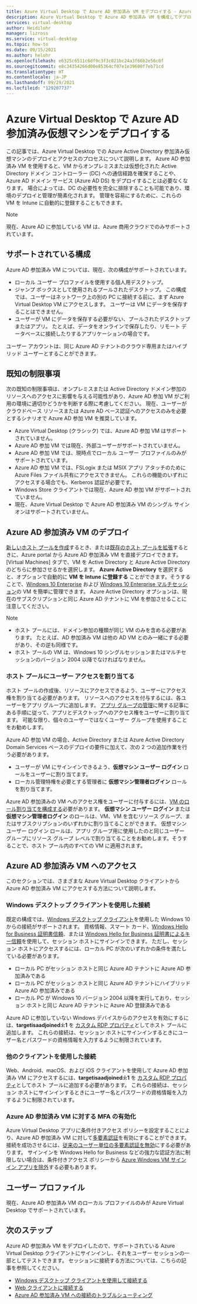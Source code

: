 ```yaml
---
title: Azure Virtual Desktop で Azure AD 参加済み VM をデプロイする - Azure
description: Azure Virtual Desktop で Azure AD 参加済み VM を構成してデプロイする方法。
services: virtual-desktop
author: Heidilohr
manager: lizross
ms.service: virtual-desktop
ms.topic: how-to
ms.date: 09/15/2021
ms.author: helohr
ms.openlocfilehash: e6325c6511c6df9c3f3c021bc24a3f66b2e56c0f
ms.sourcegitcommit: e8c34354266d00e85364cf07e1e39600f7eb71cd
ms.translationtype: HT
ms.contentlocale: ja-JP
ms.lasthandoff: 09/29/2021
ms.locfileid: "129207737"
---
```

# <a name="deploy-azure-ad-joined-virtual-machines-in-azure-virtual-desktop"></a>Azure Virtual Desktop で Azure AD 参加済み仮想マシンをデプロイする

この記事では、Azure Virtual Desktop での Azure Active Directory 参加済み仮想マシンのデプロイとアクセスのプロセスについて説明します。 Azure AD 参加済み VM を使用すると、VM からオンプレミスまたは仮想化された Active Directory ドメイン コントローラー (DC) への通信経路を確保することや、Azure AD ドメイン サービス (Azure AD DS) をデプロイすることは必要なくなります。 場合によっては、DC の必要性を完全に排除することも可能であり、環境のデプロイと管理が簡素化されます。 管理を容易にするために、これらの VM を Intune に自動的に登録することもできます。

> [!NOTE]
> 現在、Azure AD に参加している VM は、Azure 商用クラウドでのみサポートされています。

## <a name="supported-configurations"></a>サポートされている構成

Azure AD 参加済み VM については、現在、次の構成がサポートされています。

- ローカル ユーザー プロファイルを使用する個人用デスクトップ。
- ジャンプ ボックスとして使用されるプールされたデスクトップ。 この構成では、ユーザーはネットワーク上の別の PC に接続する前に、まず Azure Virtual Desktop VM にアクセスします。 ユーザーは VM にデータを保存することはできません。
- ユーザーが VM にデータを保存する必要がない、プールされたデスクトップまたはアプリ。 たとえば、データをオンラインで保存したり、リモート データベースに接続したりするアプリケーションの場合です。

ユーザー アカウントは、同じ Azure AD テナントのクラウド専用またはハイブリッド ユーザーとすることができます。

## <a name="known-limitations"></a>既知の制限事項

次の既知の制限事項は、オンプレミスまたは Active Directory ドメイン参加のリソースへのアクセスに影響を与える可能性があり、Azure AD 参加 VM がご利用の環境に適切かどうかを判断する際に考慮してください。 現在、ユーザーがクラウドベース リソースまたは Azure AD ベース認証へのアクセスのみを必要とするシナリオで Azure AD 参加 VM を推奨しています。

- Azure Virtual Desktop (クラシック) では、Azure AD 参加 VM はサポートされていません。
- Azure AD 参加 VM では現在、外部ユーザーがサポートされていません。
- Azure AD 参加 VM では、現時点でローカル ユーザー プロファイルのみがサポートされています。
- Azure AD 参加 VM では、FSLogix または MSIX アプリ アタッチのために Azure Files ファイル共有にアクセスできません。 これらの機能のいずれにアクセスする場合でも、Kerberos 認証が必要です。
- Windows Store クライアントでは現在、Azure AD 参加 VM がサポートされていません。
- 現在、Azure Virtual Desktop で Azure AD 参加済み VM のシングル サインオンはサポートされていません。

## <a name="deploy-azure-ad-joined-vms"></a>Azure AD 参加済み VM のデプロイ

[新しいホスト プールを作成](create-host-pools-azure-marketplace.md)するとき、または[既存のホスト プールを拡張](expand-existing-host-pool.md)するときに、Azure portal から Azure AD 参加済み VM を直接デプロイできます。 [Virtual Machines] タブで、VM を Active Directory と Azure Active Directory のどちらに参加させるかを選択します。 **Azure Active Directory** を選択すると、オプションで自動的に **VM を Intune に登録する** ことができます。そうすることで、[Windows 10 Enterprise](/mem/intune/fundamentals/windows-virtual-desktop) および [Windows 10 Enterprise マルチセッション](/mem/intune/fundamentals/windows-virtual-desktop-multi-session)の VM を簡単に管理できます。 Azure Active Directory オプションは、現在のサブスクリプションと同じ Azure AD テナントに VM を参加させることに注意してください。

> [!NOTE]
> - ホスト プールには、ドメイン参加の種類が同じ VM のみを含める必要があります。 たとえば、AD 参加済み VM は他の AD VM とのみ一緒にする必要があり、その逆も同様です。
> - ホスト プールの VM は、Windows 10 シングルセッションまたはマルチセッションのバージョン 2004 以降でなければなりません。

### <a name="assign-user-access-to-host-pools"></a>ホスト プールにユーザー アクセスを割り当てる

ホスト プールの作成後、リソースにアクセスできるよう、ユーザーにアクセス権を割り当てる必要があります。 リソースへのアクセスを付与するには、各ユーザーをアプリ グループに追加します。 [アプリ グループの管理](manage-app-groups.md)に関する記事にある手順に従って、アプリとデスクトップへのアクセス権をユーザーに割り当てます。 可能な限り、個々のユーザーではなくユーザー グループを使用することをお勧めします。

Azure AD 参加 VM の場合、Active Directory または Azure Active Directory Domain Services ベースのデプロイの要件に加えて、次の 2 つの追加作業を行う必要があります。  

- ユーザーが VM にサインインできるよう、**仮想マシン ユーザー ログイン** ロールをユーザーに割り当てます。
- ローカル管理特権を必要とする管理者に **仮想マシン管理者ログイン** ロールを割り当てます。

Azure AD 参加済みの VM へのアクセス権をユーザーに付与するには、[VM のロール割り当てを構成する](../active-directory/devices/howto-vm-sign-in-azure-ad-windows.md#configure-role-assignments-for-the-vm)必要があります。 **仮想マシン ユーザー ログイン** または **仮想マシン管理者ログイン** のロールは、VM、VM を含むリソース グループ、またはサブスクリプションのいずれかに割り当てることができます。 仮想マシン ユーザー ログイン ロールは、アプリ グループ用に使用したのと同じユーザー グループにリソース グループ レベルで割り当てることをお勧めします。そうすることで、ホスト プール内のすべての VM に適用されます。

## <a name="access-azure-ad-joined-vms"></a>Azure AD 参加済み VM へのアクセス

このセクションでは、さまざまな Azure Virtual Desktop クライアントから Azure AD 参加済み VM にアクセスする方法について説明します。

### <a name="connect-using-the-windows-desktop-client"></a>Windows デスクトップ クライアントを使用した接続

既定の構成では、[Windows デスクトップ クライアント](user-documentation/connect-windows-7-10.md)を使用した Windows 10 からの接続がサポートされます。 資格情報、スマート カード、[Windows Hello for Business 証明書信頼](/windows/security/identity-protection/hello-for-business/hello-hybrid-cert-trust)、または [Windows Hello for Business 証明書によるキー信頼](/windows/security/identity-protection/hello-for-business/hello-deployment-rdp-certs)を使用して、セッション ホストにサインインできます。 ただし、セッション ホストにアクセスするには、ローカル PC が次のいずれかの条件を満たしている必要があります。

- ローカル PC がセッション ホストと同じ Azure AD テナントに Azure AD 参加済みである
- ローカル PC がセッション ホストと同じ Azure AD テナントにハイブリッド Azure AD 参加済みである
- ローカル PC が Windows 10 バージョン 2004 以降を実行しており、セッション ホストと同じ Azure AD テナントに Azure AD 登録済みである

Azure AD に参加していない Windows デバイスからのアクセスを有効にするには、**targetisaadjoined:i:1** を [カスタム RDP プロパティ](customize-rdp-properties.md)としてホスト プールに追加します。 これらの接続は、セッション ホストにサインインするときにユーザー名とパスワードの資格情報を入力するように制限されています。

### <a name="connect-using-the-other-clients"></a>他のクライアントを使用した接続

Web、Android、macOS、および iOS クライアントを使用して Azure AD 参加済み VM にアクセスするには、**targetisaadjoined:i:1** を [カスタム RDP プロパティ](customize-rdp-properties.md)としてホスト プールに追加する必要があります。 これらの接続は、セッション ホストにサインインするときにユーザー名とパスワードの資格情報を入力するように制限されています。

### <a name="enabling-mfa-for-azure-ad-joined-vms"></a>Azure AD 参加済み VM に対する MFA の有効化

Azure Virtual Desktop アプリに条件付きアクセス ポリシーを設定することにより、Azure AD 参加済み VM に対して[多要素認証](set-up-mfa.md)を有効にすることができます。 接続を成功させるには、[従来のユーザー単位の多要素認証を無効](../active-directory/devices/howto-vm-sign-in-azure-ad-windows.md#mfa-sign-in-method-required)にする必要があります。 サインインを Windows Hello for Business などの強力な認証方法に制限しない場合は、条件付きアクセス ポリシーから [Azure Windows VM サインイン アプリを除外](../active-directory/devices/howto-vm-sign-in-azure-ad-windows.md#mfa-sign-in-method-required)する必要もあります。

## <a name="user-profiles"></a>ユーザー プロファイル

現在、Azure AD 参加済み VM のローカル プロファイルのみが Azure Virtual Desktop でサポートされています。

## <a name="next-steps"></a>次のステップ

Azure AD 参加済み VM をデプロイしたので、サポートされている Azure Virtual Desktop クライアントにサインインし、それをユーザー セッションの一部としてテストできます。 セッションに接続する方法については、こちらの記事を参照してください。

- [Windows デスクトップ クライアントを使用して接続する](user-documentation/connect-windows-7-10.md)
- [Web クライアントに接続する](user-documentation/connect-web.md)
- [Azure AD 参加済み VM への接続のトラブルシューティング](troubleshoot-azure-ad-connections.md)
